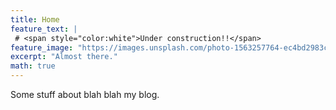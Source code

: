 ```yaml
---
title: Home
feature_text: |
 # <span style="color:white">Under construction!!</span>
feature_image: "https://images.unsplash.com/photo-1563257764-ec4bd2983cbe?ixlib=rb-1.2.1&ixid=MXwxMjA3fDB8MHxwaG90by1wYWdlfHx8fGVufDB8fHw%3D&auto=format&fit=crop&w=1350&q=80"
excerpt: "Almost there."
math: true
---
```


Some stuff about blah blah my blog.
